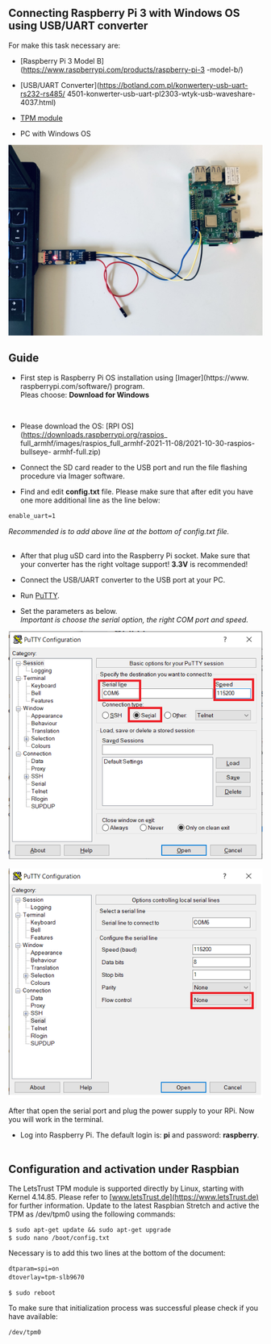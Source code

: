 ## Connecting Raspberry Pi 3 with Windows OS using USB/UART converter
For make this task necessary are:<br />

- [Raspberry Pi 3 Model B](https://www.raspberrypi.com/products/raspberry-pi-3
-model-b/)

- [USB/UART Converter](https://botland.com.pl/konwertery-usb-uart-rs232-rs485/
4501-konwerter-usb-uart-pl2303-wtyk-usb-waveshare-4037.html)

- [TPM module](https://pi3g.com/products/industrial/letstrust-tpm/)

- PC with Windows OS

![setup](images/setup.jpg)

## Guide

* First step is Raspberry Pi OS installation using [Imager](https://www.
raspberrypi.com/software/) program. <br />Pleas choose: **Download for Windows**
<br />

* Please download the OS: [RPI OS](https://downloads.raspberrypi.org/raspios_
full_armhf/images/raspios_full_armhf-2021-11-08/2021-10-30-raspios-bullseye-
armhf-full.zip)

* Connect the SD card reader to the USB port and run the file flashing procedure
 via Imager software. 

* Find and edit **config.txt** file. Please make sure that after edit you have 
one more additional line as the line below:
```txt
enable_uart=1
```
*Recommended is to add above line at the bottom of config.txt file.* <br />
<br />

* After that plug uSD card into the Raspberry Pi socket. Make sure that your 
converter has the right voltage support! **3.3V** is recommended!


* Connect the USB/UART converter to the USB port at your PC. <br />


* Run [PuTTY](https://www.chiark.greenend.org.uk/~sgtatham/putty/latest.html).
* Set the parameters as below. <br />*Important is choose the serial option, 
the right COM port and speed.* 

![puTTY](images/putty1.png)

![puTTY](images/putty2.png)


After that open the serial port and plug the power supply to your RPi. Now you 
will work in the terminal.

* Log into Raspberry Pi. The default login is: **pi** and password: 
**raspberry**.<br /><br />

## Configuration and activation under Raspbian
The LetsTrust TPM module is supported directly by Linux, starting with Kernel 
4.14.85. Please refer to [www.letsTrust.de](https://www.letsTrust.de) for 
further information. Update to the latest Raspbian Stretch and active the TPM 
as /dev/tpm0 using the following commands:
```console
$ sudo apt-get update && sudo apt-get upgrade
$ sudo nano /boot/config.txt
```
Necessary is to add this two lines at the bottom of the document:

```txt
dtparam=spi=on
dtoverlay=tpm-slb9670
```
```console
$ sudo reboot
```
To make sure that initialization process was successful please check if you have
 available:
```txt
/dev/tpm0
```

